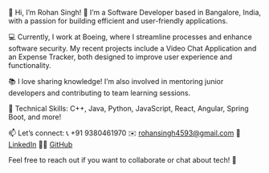 

👋 Hi, I’m Rohan Singh!
🌱 I’m a Software Developer based in Bangalore, India, with a passion for building efficient and user-friendly applications.

💻 Currently, I work at Boeing, where I streamline processes and enhance software security. 
My recent projects include a Video Chat Application and an Expense Tracker, both designed to improve user experience and functionality.

📚 I love sharing knowledge! I’m also involved in mentoring junior developers and contributing to team learning sessions.

🔧 Technical Skills: C++, Java, Python, JavaScript, React, Angular, Spring Boot, and more!

📫 Let’s connect:
📞 +91 9380461970
✉️ rohansingh4593@gmail.com
🔗 [LinkedIn](https://www.linkedin.com/in/rohansingh)
🐱‍💻 [GitHub](https://github.com/rohansingh12)

Feel free to reach out if you want to collaborate or chat about tech! 🚀
<!--
## Hi there 👋
**rohansingh12/rohansingh12** is a ✨ _special_ ✨ repository because its `README.md` (this file) appears on your GitHub profile.

Here are some ideas to get you started:

- 🔭 I’m currently working on ...
- 🌱 I’m currently learning ...
- 👯 I’m looking to collaborate on ...
- 🤔 I’m looking for help with ...
- 💬 Ask me about ...
- 📫 How to reach me: ...
- 😄 Pronouns: ...
- ⚡ Fun fact: ...
-->
